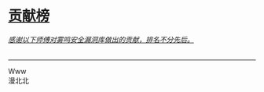 # [<i class="fa fa-ravelry" aria-hidden="true"></i> 贡献榜]()
###### [感谢以下师傅对雾鸣安全漏洞库做出的贡献，排名不分先后。]() 

------


<div class="contributors">
    <div class="contributor">
        <img src="https://fogming-sec.github.io/lxmtools/gxb/ws.jpg" alt="" class="contributor-avatar">
        <div class="contributor-name">Www</div>
    </div>
    <div class="contributor">
        <img src="https://fogming-sec.github.io/lxmtools/gxb/mbb.jpg" alt="" class="contributor-avatar">
        <div class="contributor-name">漫北北</div>
    </div>
</div>
